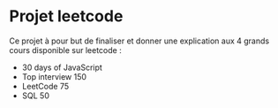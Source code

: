 # Projet leetcode

Ce projet à pour but de finaliser et donner une explication aux 4 grands cours disponible sur leetcode :
- 30 days of JavaScript
- Top interview 150
- LeetCode 75
- SQL 50
